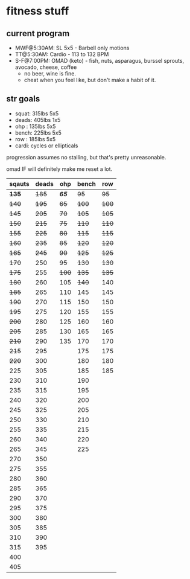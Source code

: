 # fitness stuff

## current program
* MWF@5:30AM: SL 5x5 - Barbell only motions
* TT@5:30AM: Cardio - 113 to 132 BPM
* S-F@7:00PM: OMAD (keto) - fish, nuts, asparagus, burssel sprouts, avocado, cheese, coffee  
  * no beer, wine is fine.
  * cheat when you feel like, but don't make a habit of it.

## str goals
* squat: 315lbs 5x5
* deads: 405lbs 1x5
* ohp  : 135lbs 5x5
* bench: 225lbs 5x5
* row  : 185lbs 5x5
* cardi: cycles or ellipticals 

progression assumes no stalling, but that's pretty unreasonable.  

omad IF will definitely make me reset a lot.  

sqauts | deads | ohp | bench | row
 --- | --- | --- | --- | --- 
__~~135~~__ | ~~185~~ | ___65___ | ~~95~~ | ~~95~~
~~140~~ | ~~195~~ | ~~65~~ | ~~100~~ | ~~100~~
~~145~~ | ~~205~~ | ~~70~~ | ~~105~~ | ~~105~~
~~150~~ | ~~215~~ | ~~75~~ | ~~110~~ | ~~110~~
~~155~~ | ~~225~~ | ~~80~~ | ~~115~~ | ~~115~~
~~160~~ | ~~235~~ | ~~85~~ | ~~120~~ | ~~120~~
~~165~~ | ~~245~~ | ~~90~~ | ~~125~~ | ~~125~~
~~170~~ | 250 | ~~95~~ | ~~130~~ | ~~130~~
~~175~~ | 255 | ~~100~~ | ~~135~~ | ~~135~~
~~180~~ | 260 | 105 | ~~140~~ | 140
~~185~~ | 265 | 110 | 145 | 145
~~190~~ | 270 | 115 | 150 | 150
~~195~~ | 275 | 120 | 155 | 155
~~200~~ | 280 | 125 | 160 | 160
~~205~~ | 285 | 130 | 165 | 165
~~210~~ | 290 | 135 | 170 | 170
~~215~~ | 295 |  | 175 | 175
~~220~~ | 300 |  | 180 | 180
225 | 305 |  | 185 | 185
230 | 310 |  | 190 | 
235 | 315 |  | 195 | 
240 | 320 |  | 200 | 
245 | 325 |  | 205 | 
250 | 330 |  | 210 | 
255 | 335 |  | 215 | 
260 | 340 |  | 220 | 
265 | 345 |  | 225 | 
270 | 350 |  |  | 
275 | 355 |  |  | 
280 | 360 |  |  | 
285 | 365 |  |  | 
290 | 370 |  |  | 
295 | 375 |  |  | 
300 | 380 |  |  | 
305 | 385 |  |  | 
310 | 390 |  |  | 
315 | 395 |  |  | 
 | 400 |  |  | 
 | 405 |  |  | 

